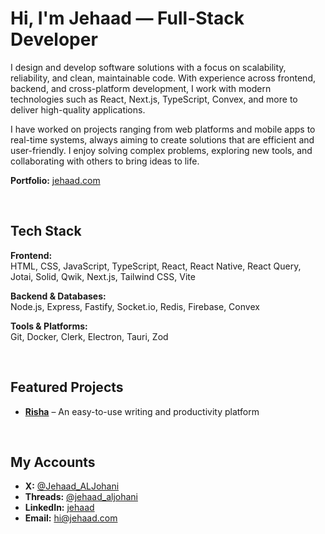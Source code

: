 # Hi, I'm Jehaad — Full-Stack Developer

I design and develop software solutions with a focus on scalability, reliability, and clean, maintainable code. With experience across frontend, backend, and cross-platform development, I work with modern technologies such as React, Next.js, TypeScript, Convex, and more to deliver high-quality applications.

I have worked on projects ranging from web platforms and mobile apps to real-time systems, always aiming to create solutions that are efficient and user-friendly. I enjoy solving complex problems, exploring new tools, and collaborating with others to bring ideas to life.

**Portfolio:** [jehaad.com](https://jehaad.com)

<br>

## Tech Stack

**Frontend:**  
HTML, CSS, JavaScript, TypeScript, React, React Native, React Query, Jotai, Solid, Qwik, Next.js, Tailwind CSS, Vite

**Backend & Databases:**  
Node.js, Express, Fastify, Socket.io, Redis, Firebase, Convex

**Tools & Platforms:**  
Git, Docker, Clerk, Electron, Tauri, Zod

<br>

## Featured Projects

- **[Risha](https://risha.app)** – An easy-to-use writing and productivity platform

<br>

## My Accounts

- **X:** [@Jehaad_ALJohani](https://x.com/Jehaad_ALJohani)
- **Threads:** [@jehaad_aljohani](https://www.threads.com/@jehaad_aljohani)
- **LinkedIn:** [jehaad](https://linkedin.com/in/jehaad)
- **Email:** [hi@jehaad.com](mailto:hi@jehaad.com)
